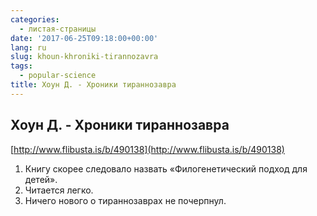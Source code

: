 ```yaml
---
categories:
  - листая-страницы
date: '2017-06-25T09:18:00+00:00'
lang: ru
slug: khoun-khroniki-tirannozavra
tags:
  - popular-science
title: Хоун Д. - Хроники тираннозавра
---
```



## Хоун Д. - Хроники тираннозавра

[http://www.flibusta.is/b/490138](http://www.flibusta.is/b/490138)  

<!--more-->

1.  Книгу скорее следовало назвать «Филогенетический подход для детей».
2.  Читается легко.
3.  Ничего нового о тираннозаврах не почерпнул.
